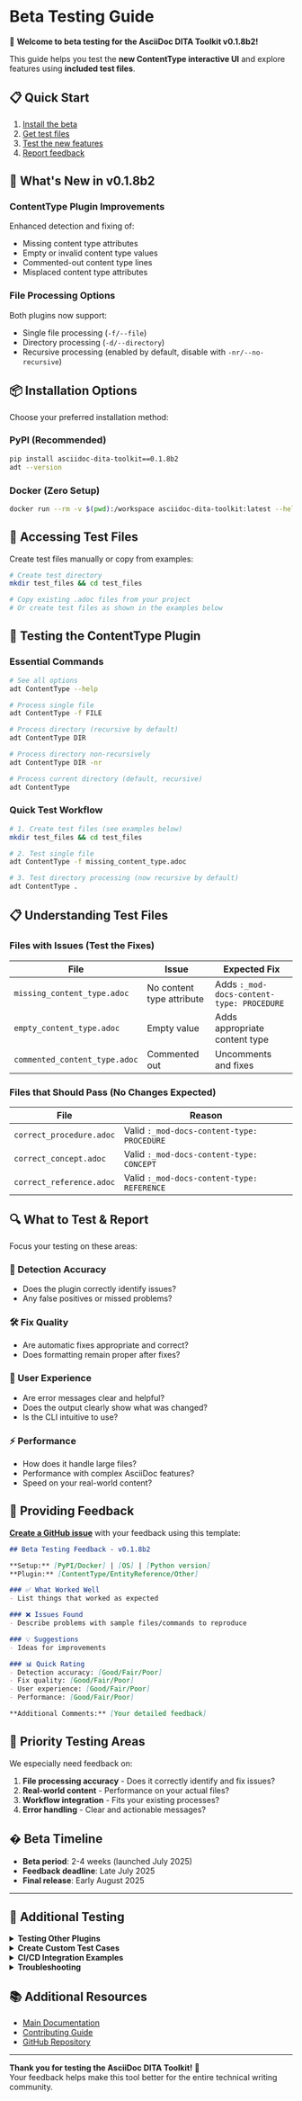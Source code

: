 # Beta Testing Guide

🎉 **Welcome to beta testing for the AsciiDoc DITA Toolkit v0.1.8b2!**

This guide helps you test the **new ContentType interactive UI** and explore features using **included test files**.

## 📋 Quick Start

1. [Install the beta](#-installation-options) 
2. [Get test files](#-accessing-test-files)
3. [Test the new features](#-testing-the-contenttype-plugin)
4. [Report feedback](#-providing-feedback)

## 🚀 What's New in v0.1.8b2

### ContentType Plugin Improvements

Enhanced detection and fixing of:
- Missing content type attributes
- Empty or invalid content type values  
- Commented-out content type lines
- Misplaced content type attributes

### File Processing Options

Both plugins now support:
- Single file processing (`-f/--file`)
- Directory processing (`-d/--directory`)
- Recursive processing (enabled by default, disable with `-nr/--no-recursive`)

## 📦 Installation Options

Choose your preferred installation method:

### PyPI (Recommended)

```bash
pip install asciidoc-dita-toolkit==0.1.8b2
adt --version
```

### Docker (Zero Setup)

```bash
docker run --rm -v $(pwd):/workspace asciidoc-dita-toolkit:latest --help
```

## 📁 Accessing Test Files

Create test files manually or copy from examples:

```bash
# Create test directory
mkdir test_files && cd test_files

# Copy existing .adoc files from your project
# Or create test files as shown in the examples below
```

## 🧪 Testing the ContentType Plugin

### Essential Commands

```bash
# See all options
adt ContentType --help

# Process single file
adt ContentType -f FILE

# Process directory (recursive by default)
adt ContentType DIR

# Process directory non-recursively  
adt ContentType DIR -nr

# Process current directory (default, recursive)
adt ContentType
```

### Quick Test Workflow

```bash
# 1. Create test files (see examples below)
mkdir test_files && cd test_files

# 2. Test single file
adt ContentType -f missing_content_type.adoc

# 3. Test directory processing (now recursive by default)
adt ContentType .
```

## 📋 Understanding Test Files

### Files with Issues (Test the Fixes)

| File | Issue | Expected Fix |
|------|-------|--------------|
| `missing_content_type.adoc` | No content type attribute | Adds `:_mod-docs-content-type: PROCEDURE` |
| `empty_content_type.adoc` | Empty value | Adds appropriate content type |
| `commented_content_type.adoc` | Commented out | Uncomments and fixes |

### Files that Should Pass (No Changes Expected)

| File | Reason |
|------|--------|
| `correct_procedure.adoc` | Valid `:_mod-docs-content-type: PROCEDURE` |
| `correct_concept.adoc` | Valid `:_mod-docs-content-type: CONCEPT` |
| `correct_reference.adoc` | Valid `:_mod-docs-content-type: REFERENCE` |


## 🔍 What to Test & Report

Focus your testing on these areas:

### 🎯 Detection Accuracy
- Does the plugin correctly identify issues?
- Any false positives or missed problems?

### 🛠️ Fix Quality  
- Are automatic fixes appropriate and correct?
- Does formatting remain proper after fixes?

### 👤 User Experience
- Are error messages clear and helpful?
- Does the output clearly show what was changed?
- Is the CLI intuitive to use?

### ⚡ Performance
- How does it handle large files?
- Performance with complex AsciiDoc features?
- Speed on your real-world content?



## 📝 Providing Feedback

**[Create a GitHub issue](https://github.com/rolfedh/asciidoc-dita-toolkit/issues)** with your feedback using this template:

```markdown
## Beta Testing Feedback - v0.1.8b2

**Setup:** [PyPI/Docker] | [OS] | [Python version]
**Plugin:** [ContentType/EntityReference/Other]

### ✅ What Worked Well
- List things that worked as expected

### ❌ Issues Found  
- Describe problems with sample files/commands to reproduce

### 💡 Suggestions
- Ideas for improvements

### 📊 Quick Rating
- Detection accuracy: [Good/Fair/Poor]
- Fix quality: [Good/Fair/Poor]
- User experience: [Good/Fair/Poor]
- Performance: [Good/Fair/Poor]

**Additional Comments:** [Your detailed feedback]
```

## 🎯 Priority Testing Areas

We especially need feedback on:

1. **File processing accuracy** - Does it correctly identify and fix issues?
2. **Real-world content** - Performance on your actual files?
3. **Workflow integration** - Fits your existing processes?
4. **Error handling** - Clear and actionable messages?

## � Beta Timeline

- **Beta period**: 2-4 weeks (launched July 2025)
- **Feedback deadline**: Late July 2025  
- **Final release**: Early August 2025

---

## 🧪 Additional Testing

<details>
<summary><strong>Testing Other Plugins</strong></summary>

### EntityReference Plugin
```bash
# Test HTML entity reference conversion
adt EntityReference -f sample_with_entities.adoc
```

### General Testing
```bash
# Test all plugins on sample data
adt EntityReference
adt ContentType .
```
</details>

<details>
<summary><strong>Create Custom Test Cases</strong></summary>

#### Missing Content Type
```asciidoc
= Your Topic Title

Content without content type attribute.
```

#### Empty Content Type  
```asciidoc
:_mod-docs-content-type:
= Your Topic Title

Content with empty content type.
```

#### Commented Content Type
```asciidoc
//:_mod-docs-content-type: PROCEDURE
= Your Topic Title

Content with commented-out content type.
```
</details>

<details>
<summary><strong>CI/CD Integration Examples</strong></summary>

### GitHub Actions
```yaml
- name: Test with beta files
  run: |
    pip install asciidoc-dita-toolkit==0.1.8b2
    adt ContentType test/
```

### Docker in CI
```yaml  
- name: Test with Docker
  run: |
    docker run --rm -v $(pwd):/workspace asciidoc-dita-toolkit:latest \
      adt ContentType /workspace/test/
```
</details>

<details>
<summary><strong>Troubleshooting</strong></summary>

**Files not found:**
```bash
adt --help
pip install --upgrade asciidoc-dita-toolkit==0.1.8b2
```

**Container issues:**
```bash
docker run --rm asciidoc-dita-toolkit:latest adt --help
```

**Permission errors:**
```bash
# Ensure files are writable
chmod 644 *.adoc
```
</details>

## 📚 Additional Resources

- [Main Documentation](https://github.com/rolfedh/asciidoc-dita-toolkit/blob/main/README.md)
- [Contributing Guide](https://github.com/rolfedh/asciidoc-dita-toolkit/blob/main/docs/CONTRIBUTING.md)  
- [GitHub Repository](https://github.com/rolfedh/asciidoc-dita-toolkit)

---

**Thank you for testing the AsciiDoc DITA Toolkit!** 🎉  
Your feedback helps make this tool better for the entire technical writing community.
